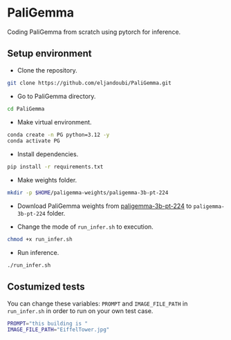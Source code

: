 # PaliGemma

Coding PaliGemma from scratch using pytorch for inference.

## Setup environment
* Clone the repository.
```bash
git clone https://github.com/eljandoubi/PaliGemma.git
```
* Go to PaliGemma directory.
```bash
cd PaliGemma
```
* Make virtual environment.
```bash
conda create -n PG python=3.12 -y
conda activate PG
```
* Install dependencies.
```bash
pip install -r requirements.txt
```
* Make weights folder.

```bash
mkdir -p $HOME/paligemma-weights/paligemma-3b-pt-224
```

* Download PaliGemma weights from [paligemma-3b-pt-224](https://huggingface.co/google/paligemma-3b-pt-224/tree/main) to `paligemma-3b-pt-224` folder.

* Change the mode of `run_infer.sh` to execution.
```bash
chmod +x run_infer.sh
```

* Run inference.
```bash
./run_infer.sh
```
## Costumized tests
You can change these variables: `PROMPT` and `IMAGE_FILE_PATH` in `run_infer.sh` in order to run on your own test case.
```bash
PROMPT="this building is "
IMAGE_FILE_PATH="EiffelTower.jpg"
```





